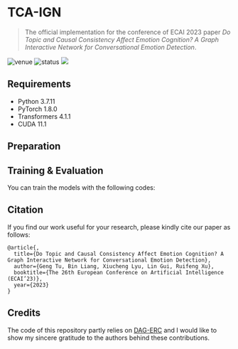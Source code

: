 # TCA-IGN

> The official implementation for the conference of ECAI 2023 paper *Do Topic and Causal Consistency Affect Emotion Cognition? A Graph Interactive Network for Conversational Emotion Detection*.

<img src="https://img.shields.io/badge/Venue-ECAI--23-blue" alt="venue"/> <img src="https://img.shields.io/badge/Status-Accepted-success" alt="status"/> <img src="https://img.shields.io/badge/Issues-Welcome-red">

## Requirements
* Python 3.7.11
* PyTorch 1.8.0
* Transformers 4.1.1
* CUDA 11.1

## Preparation

## Training & Evaluation
You can train the models with the following codes:

## Citation
If you find our work useful for your research, please kindly cite our paper as follows:
```
@article{,
  title={Do Topic and Causal Consistency Affect Emotion Cognition? A Graph Interactive Network for Conversational Emotion Detection},
  author={Geng Tu, Bin Liang, Xiucheng Lyu, Lin Gui, Ruifeng Xu},
  booktitle={The 26th European Conference on Artificial Intelligence (ECAI’23)},
  year={2023}
}
```

## Credits
The code of this repository partly relies on [DAG-ERC](https://github.com/shenwzh3/DAG-ERC) and I would like to show my sincere gratitude to the authors behind these contributions.

